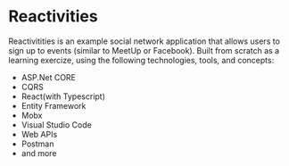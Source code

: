 # Reactivities

Reactivitities is an example social network application that allows users to sign up to events (similar to MeetUp or Facebook).  Built from scratch as a learning exercize, using the following technologies, tools, and concepts:

  - ASP.Net CORE
  - CQRS
  - React(with Typescript)
  - Entity Framework
  - Mobx
  - Visual Studio Code 
  - Web APIs
  - Postman
  - and more

